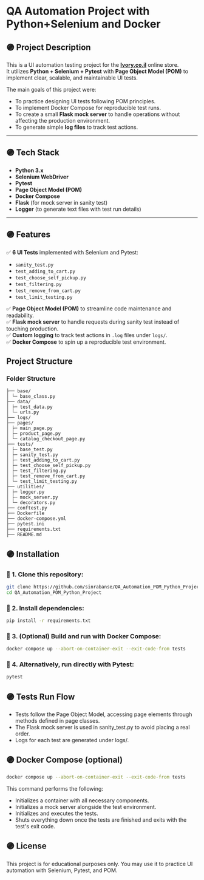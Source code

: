 # QA Automation Project with Python+Selenium and Docker

## 🟣 Project Description

This is a UI automation testing project for the **[Ivory.co.il](https://www.ivory.co.il)** online store.  
It utilizes **Python + Selenium + Pytest** with **Page Object Model (POM)** to implement clear, scalable, and maintainable UI tests.

The main goals of this project were:

- To practice designing UI tests following POM principles.
- To implement Docker Compose for reproducible test runs.
- To create a small **Flask mock server** to handle operations without affecting the production environment.
- To generate simple **log files** to track test actions.

---

## 🟣 Tech Stack

- **Python 3.x**
- **Selenium WebDriver**
- **Pytest**
- **Page Object Model (POM)**
- **Docker Compose**
- **Flask** (for mock server in sanity test)
- **Logger** (to generate text files with test run details)

---

## 🟣 Features

✅ **6 UI Tests** implemented with Selenium and Pytest:

- `sanity_test.py`
- `test_adding_to_cart.py`
- `test_choose_self_pickup.py`
- `test_filtering.py`
- `test_remove_from_cart.py`
- `test_limit_testing.py`

✅ **Page Object Model (POM)** to streamline code maintenance and readability.  
✅ **Flask mock server** to handle requests during sanity test instead of touching production.  
✅ **Custom logging** to track test actions in `.log` files under `logs/`.  
✅ **Docker Compose** to spin up a reproducible test environment.

## **Project Structure**

### **Folder Structure**

```
├── base/
│ └─ base_class.py
├── data/
│ ├─ test_data.py
│ └─ urls.py
├── logs/
├── pages/
│ ├─ main_page.py
│ ├─ product_page.py
│ └─ catalog_checkout_page.py
├── tests/
│ ├─ base_test.py
│ ├─ sanity_test.py
│ ├─ test_adding_to_cart.py
│ ├─ test_choose_self_pickup.py
│ ├─ test_filtering.py
│ ├─ test_remove_from_cart.py
│ └─ test_limit_testing.py
├── utilities/
│ ├─ logger.py
│ ├─ mock_server.py
│ └─ decorators.py
├── conftest.py
├── Dockerfile
├── docker-compose.yml
├── pytest.ini
├── requirements.txt
├── README.md
```

## 🟣 Installation

### 🔹 1. Clone this repository:

```bash
git clone https://github.com/sinrabanse/QA_Automation_POM_Python_Project.git
cd QA_Automation_POM_Python_Project
```

### 🔹 2. Install dependencies:

```bash
pip install -r requirements.txt
```

### 🔹 3. (Optional) Build and run with Docker Compose:

```bash
docker compose up --abort-on-container-exit --exit-code-from tests
```

### 🔹 4. Alternatively, run directly with Pytest:

```bash
pytest
```

## 🟣 Tests Run Flow

- Tests follow the Page Object Model, accessing page elements through methods defined in page classes.
- The Flask mock server is used in sanity_test.py to avoid placing a real order.
- Logs for each test are generated under logs/.

## 🟣 Docker Compose (optional)

```bash
docker compose up --abort-on-container-exit --exit-code-from tests
```

This command performs the following:

- Initializes a container with all necessary components.
- Initializes a mock server alongside the test environment.
- Initializes and executes the tests.
- Shuts everything down once the tests are finished and exits with the test's exit code.

## 🟣 License

This project is for educational purposes only.
You may use it to practice UI automation with Selenium, Pytest, and POM.
